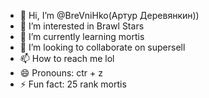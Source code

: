 - 👋 Hi, I’m @BreVniHko(Артур Деревянкин))
- 👀 I’m interested in Brawl Stars
- 🌱 I’m currently learning mortis
- 💞️ I’m looking to collaborate on supersell
- 📫 How to reach me lol
- 😄 Pronouns: ctr + z
- ⚡ Fun fact: 25 rank mortis

<!---
BreVniHko/BreVniHko is a ✨ special ✨ repository because its `README.md` (this file) appears on your GitHub profile.
You can click the Preview link to take a look at your changes.
--->

